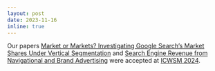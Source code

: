 ```yaml
---
layout: post
date: 2023-11-16
inline: true
---
```


Our papers [Market or Markets? Investigating Google Search’s Market Shares Under Vertical Segmentation](/assets/pdf/google-monopoly.pdf) and [Search Engine Revenue from Navigational and Brand Advertising](/assets/pdf/search-ads.pdf) were accepted at [ICWSM 2024](https://www.icwsm.org/2024/index.html). 
